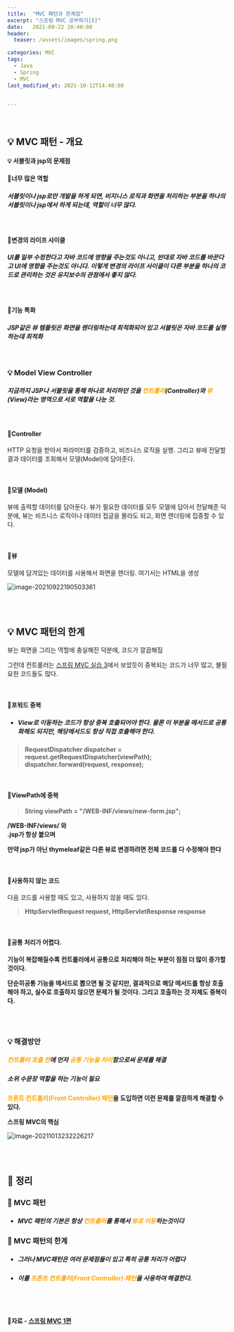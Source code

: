 ```yaml
---
title:  "MVC 패턴과 한계점"
excerpt: "스프링 MVC 공부하기[5]"
date:   2021-09-22 20:40:00 
header:
  teaser: /assets/images/spring.png

categories: MVC
tags:
  - Java
  - Spring
  - MVC
last_modified_at: 2021-10-12T14:40:00


---
```


<br/>

## 💡 MVC 패턴 - 개요

#### 💡 서블릿과 jsp의 문제점

#### 🌌너무 많은 역할

##### 서블릿이나 jsp로만 개발을 하게 되면, 비지니스 로직과 화면을 처리하는 부분을 하나의 서블릿이나 jsp에서 하게 되는데, 역할이 너무 많다.

<br/>

#### 🌌변경의 라이프 사이클

##### UI를 일부 수정한다고 자바 코드에 영향을 주는것도 아니고, 반대로 자바 코드를 바꾼다고 UI에 영향을 주는것도 아니다. 이렇게 변경의 라이프 사이클이 다른 부분을 하나의 코드로 관리하는 것은 유지보수의 관점에서 좋지 않다.

<br/>

#### 🌌기능 특화

##### JSP같은 뷰 템플릿은 화면을 렌더링하는데 최적화되어 있고 서블릿은 자바 코드를 실행하는데 최적화

<br/>

### 💡 Model View Controller

##### 지금까지 JSP나 서블릿을 통해 하나로 처리하던 것을 <span style="color:orange">컨트롤러</span>(Controller)와 <span style="color:orange">뷰</span>(View)라는 영역으로 서로 역할을 나눈 것.

<br/>

#### 🌌Controller

HTTP 요청을 받아서 파라미터를 검증하고, 비즈니스 로직을 실행. 그리고 뷰에 전달할 결과 데이터를 조회해서 모델(Model)에 담아준다.

<br/>

#### 🌌모델 (Model)

뷰에 출력할 데이터를 담아둔다. 뷰가 필요한 데이터를 모두 모델에 담아서 전달해준 덕분에, 뷰는 비즈니스 로직이나 데이터 접글을 몰라도 되고, 화면 렌더링에 집중할 수 있다.

<br/>

#### 🌌뷰

모델에 담겨있는 데이터를 사용해서 화면을 렌더링. 여기서는 HTML을 생성

![image-20210922190503361](https://raw.githubusercontent.com/ShinDongHun1/image_repo/main/img/image-20210922190503361.png)

<br/>

<br/>

## 💡 MVC 패턴의 한계



뷰는 화면을 그리는 역할에 충실해진 덕분에, 코드가 깔끔해짐

그런데 컨트롤러는 [스프링 MVC 실습 3](https://shindonghun1.github.io/mvc/%EC%8A%A4%ED%94%84%EB%A7%81-MVC-%EC%8B%A4%EC%8A%B5-3/)에서 보았듯이 중복되는 코드가 너무 많고, 불필요한 코드들도 많다.

<br/>

#### 🌌포워드 중복

- ##### View로 이동하는 코드가 항상 중복 호출되어야 한다. 물론 이 부분을 메서드로 공통화해도 되지만, 해당메서드도 항상 직접 호출해야 한다.

> **RequestDispatcher dispatcher = request.getRequestDispatcher(viewPath);**
> **dispatcher.forward(request, response);**

<br/>

#### 🌌ViewPath에 중복

> **String viewPath = "/WEB-INF/views/new-form.jsp";**

**/WEB-INF/views/ 와<br/>.jsp가 항상 붙으며**

**만약 jsp가 아닌 thymeleaf같은 다른 뷰로 변경하려면 전체 코드를 다 수정해야 한다**

<br/>

#### 🌌사용하지 않는 코드

다음 코드를 사용할 때도 있고, 사용하지 않을 때도 있다. 

> **HttpServletRequest request, HttpServletResponse response**

<br/>

#### 🌌공통 처리가 어렵다.

**기능이 복잡해질수록 컨트롤러에서 공통으로 처리해야 하는 부분이 점점 더 많이 증가할 것이다.** 

**단순히공통 기능을 메서드로 뽑으면 될 것 같지만, 결과적으로 해당 메서드를 항상 호출해야 하고, 실수로 호출하지 않으면 문제가 될 것이다. 그리고 호출하는 것 자체도 중복이다.**

<br/>

<br/>

### 💡 해결방안

##### <span style="color:orange">컨트롤러 호출 전</span>에 먼저 <span style="color:orange">공통 기능을 처리</span>함으로써 문제를 해결

##### 소위 수문장 역할을 하는 기능이 필요

**<span style="color:orange">프론트 컨트롤러(Front Controller) 패턴</span>을 도입하면 이런 문제를 깔끔하게 해결할 수 있다.**

**스프링 MVC의 핵심**

![image-20211013232226217](https://raw.githubusercontent.com/ShinDongHun1/image_repo/main/img/image-20211013232226217.png)

<br/>

<br/>

## 🧾 정리

### 🌌 MVC 패턴

- ##### MVC 패턴의 기본은 항상  <span style="color:orange">컨트롤러</span>를 통해서  <span style="color:orange">뷰로 이동</span>하는것이다



### 🌌  MVC 패턴의 한계

- ##### 그러나 MVC패턴은 여러 문제점들이 있고 특히 공통 처리가 어렵다

- ##### 이를 <span style="color:orange">프론트 컨트롤러(Front Controller) 패턴</span>을 사용하여 해결한다.

<br/>

<br/>

#### 🔎자료 - [스프링 MVC 1편](https://www.inflearn.com/course/%EC%8A%A4%ED%94%84%EB%A7%81-mvc-1/dashboard)

<br/>
